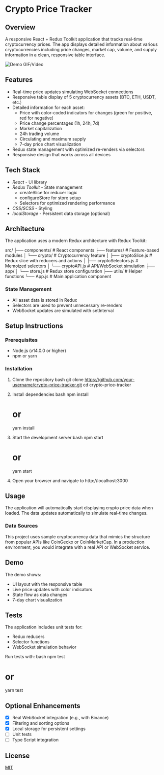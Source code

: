 # Crypto Price Tracker

## Overview
A responsive React + Redux Toolkit application that tracks real-time cryptocurrency prices. The app displays detailed information about various cryptocurrencies including price changes, market cap, volume, and supply information in a clean, responsive table interface.

![Demo GIF/Video](path-to-your-demo-gif-or-video)

## Features
- Real-time price updates simulating WebSocket connections
- Responsive table display of 5 cryptocurrency assets (BTC, ETH, USDT, etc.)
- Detailed information for each asset:
  - Price with color-coded indicators for changes (green for positive, red for negative)
  - Price change percentages (1h, 24h, 7d)
  - Market capitalization
  - 24h trading volume
  - Circulating and maximum supply
  - 7-day price chart visualization
- Redux state management with optimized re-renders via selectors
- Responsive design that works across all devices

## Tech Stack
- *React* - UI library
- *Redux Toolkit* - State management
  - createSlice for reducer logic
  - configureStore for store setup
  - Selectors for optimized rendering performance
- *CSS/SCSS* - Styling
- *localStorage* - Persistent data storage (optional)

## Architecture
The application uses a modern Redux architecture with Redux Toolkit:


src/
├── components/       # React components
├── features/         # Feature-based modules
│   └── crypto/       # Cryptocurrency feature
│       ├── cryptoSlice.js        # Redux slice with reducers and actions
│       ├── cryptoSelectors.js    # Memoized selectors
│       └── cryptoAPI.js          # API/WebSocket simulation
├── app/
│   └── store.js      # Redux store configuration
├── utils/            # Helper functions
└── App.js            # Main application component


### State Management
- All asset data is stored in Redux
- Selectors are used to prevent unnecessary re-renders
- WebSocket updates are simulated with setInterval

## Setup Instructions

### Prerequisites
- Node.js (v14.0.0 or higher)
- npm or yarn

### Installation
1. Clone the repository
   bash
   git clone https://github.com/your-username/crypto-price-tracker.git
   cd crypto-price-tracker
   

2. Install dependencies
   bash
   npm install
   # or
   yarn install
   

3. Start the development server
   bash
   npm start
   # or
   yarn start
   

4. Open your browser and navigate to http://localhost:3000

## Usage
The application will automatically start displaying crypto price data when loaded. The data updates automatically to simulate real-time changes.

### Data Sources
This project uses sample cryptocurrency data that mimics the structure from popular APIs like CoinGecko or CoinMarketCap. In a production environment, you would integrate with a real API or WebSocket service.

## Demo
The demo shows:
- UI layout with the responsive table
- Live price updates with color indicators
- State flow as data changes
- 7-day chart visualization

## Tests
The application includes unit tests for:
- Redux reducers
- Selector functions
- WebSocket simulation behavior

Run tests with:
bash
npm test
# or
yarn test


## Optional Enhancements
- [x] Real WebSocket integration (e.g., with Binance)
- [x] Filtering and sorting options
- [x] Local storage for persistent settings
- [ ] Unit tests
- [ ] Type Script integration

## License
[MIT](LICENSE)
